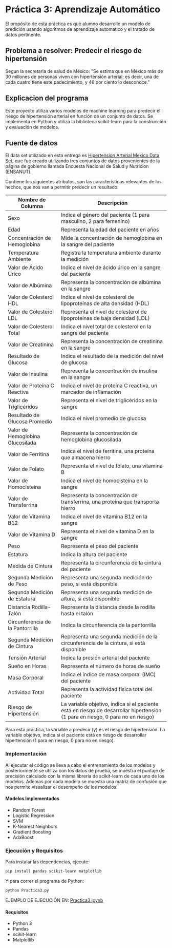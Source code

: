 # Práctica 3: Aprendizaje Automático

El propósito de esta práctica es que alumno desarrolle un modelo de predición usando algoritmos de aprendizaje automatico y el tratado de datos pertinente.

## Problema a resolver: Predecir el riesgo de hipertensión

Segun la secretaria de salud de México: "Se estima que en México más de 30 millones de personas viven con hipertensión arterial; es decir, una de cada cuatro tiene este padecimiento, y 46 por ciento lo desconoce."

## Explicacion del programa

Este proyecto utiliza varios modelos de machine learning para predecir el riesgo de hipertensión arterial en función de un conjunto de datos. Se implementa en Python y utiliza la biblioteca scikit-learn para la construcción y evaluación de modelos.

## Fuente de datos

El data set utilizado en esta entrega es [Hipertension Arterial Mexico Data Set](https://www.kaggle.com/datasets/frederickfelix/hipertensin-arterial-mxico), que fue creado utilizando tres conjuntos de datos provenientes de la página de gobierno llamada Encuesta Nacional de Salud y Nutricion (ENSANUT).

Contiene los siguientes atributos, son las características relevantes de los hechos, que nos van a permitir predecir un resultado:

|  Nombre de Columna                | Descripción                                                                                                                    |
|-----------------------------------|--------------------------------------------------------------------------------------------------------------------------------|
| Sexo                              | Indica el género del paciente (1 para masculino, 2 para femenino)                                                              |
| Edad                              | Representa la edad del paciente en años                                                                                        |
| Concentración de Hemoglobina      | Mide la concentración de hemoglobina en la sangre del paciente                                                                 |
| Temperatura Ambiente              | Registra la temperatura ambiente durante la medición                                                                           |
| Valor de Ácido Úrico              | Indica el nivel de ácido úrico en la sangre del paciente                                                                       |
| Valor de Albúmina                 | Representa la concentración de albúmina en la sangre                                                                           |
| Valor de Colesterol HDL           | Indica el nivel de colesterol de lipoproteínas de alta densidad (HDL)                                                          |
| Valor de Colesterol LDL           | Representa el nivel de colesterol de lipoproteínas de baja densidad (LDL)                                                      |
| Valor de Colesterol Total         | Indica el nivel total de colesterol en la sangre del paciente                                                                  |
| Valor de Creatinina               | Representa la concentración de creatinina en la sangre                                                                         |
| Resultado de Glucosa              | Indica el resultado de la medición del nivel de glucosa                                                                        |
| Valor de Insulina                 | Representa la concentración de insulina en la sangre                                                                           |
| Valor de Proteína C Reactiva      | Indica el nivel de proteína C reactiva, un marcador de inflamación                                                             |
| Valor de Triglicéridos            | Representa el nivel de triglicéridos en la sangre                                                                              |
| Resultado de Glucosa Promedio     | Indica el nivel promedio de glucosa                                                                                            |
| Valor de Hemoglobina Glucosilada  | Representa la concentración de hemoglobina glucosilada                                                                         |
| Valor de Ferritina                | Indica el nivel de ferritina, una proteína que almacena hierro                                                                 |
| Valor de Folato                   | Representa el nivel de folato, una vitamina B                                                                                  |
| Valor de Homocisteína             | Indica el nivel de homocisteína en la sangre                                                                                   |
| Valor de Transferrina             | Representa la concentración de transferrina, una proteína que transporta hierro                                                |
| Valor de Vitamina B12             | Indica el nivel de vitamina B12 en la sangre                                                                                   |
| Valor de Vitamina D               | Representa el nivel de vitamina D en la sangre                                                                                 |
| Peso                              | Representa el peso del paciente                                                                                                |
| Estatura                          | Indica la altura del paciente                                                                                                  |
| Medida de Cintura                 | Representa la circunferencia de la cintura del paciente                                                                        |
| Segunda Medición de Peso          | Representa una segunda medición de peso, si está disponible                                                                    |
| Segunda Medición de Estatura      | Representa una segunda medición de altura, si está disponible                                                                  |
| Distancia Rodilla-Talón           | Representa la distancia desde la rodilla hasta el talón                                                                        |
| Circunferencia de la Pantorrilla  | Indica la circunferencia de la pantorrilla                                                                                     |
| Segunda Medición de Cintura       | Representa una segunda medición de la circunferencia de la cintura, si está disponible                                         |
| Tensión Arterial                  |  Indica la presión arterial del paciente                                                                                       |
| Sueño en Horas                    | Representa el número de horas de sueño                                                                                         |
| Masa Corporal                     | Indica el índice de masa corporal (IMC) del paciente                                                                           |
| Actividad Total                   | Representa la actividad física total del paciente                                                                              |
| Riesgo de Hipertensión            | La variable objetivo, indica si el paciente está en riesgo de desarrollar hipertensión (1 para en riesgo, 0 para no en riesgo) |

Para esta practica, la variable a predecir (y) es el riesgo de hipertensión. La variable objetivo, indica si el paciente está en riesgo de desarrollar hipertensión (1 para en riesgo, 0 para no en riesgo).

### Implementación

Al ejecutar el código se lleva a cabo el entrenamiento de los modelos y posteriormente se utiliza con los datos de prueba, se muestra el puntaje de precisión calculado con la misma librería de scikit-learn de cada uno de los modelos. Ademas por cada modelo se muestra una matriz de confusión que nos permite visualizar el desempeño de los modelos.

#### Modelos Implementados

* Random Forest
* Logistic Regression
* SVM
* K-Nearest Neighbors
* Gradient Boosting
* AdaBoost

### Ejecución y Requisitos

Para instalar las dependencias, ejecute:

```bash
pip install pandas scikit-learn matplotlib
```

Y para correr el programa de Python:

```bash
python Practica3.py
```

EJEMPLO DE EJECUCIÓN EN: [Practica3.ipynb](https://github.com/SAO1215/Practicas_IAC/blob/main/Practica3/Practica3.ipynb)

#### Requisitos

* Python 3
* Pandas
* scikit-learn
* Matplotlib
